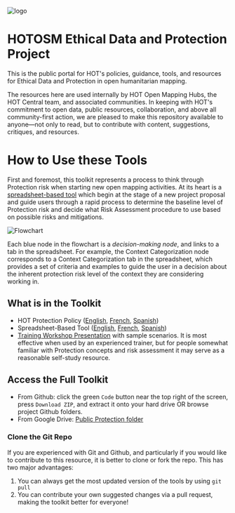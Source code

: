 ![logo](images/hot_logo.png)
# HOTOSM Ethical Data and Protection Project

This is the public portal for HOT's policies, guidance, tools, and resources for Ethical Data and Protection in open humanitarian mapping.

The resources here are used internally by HOT Open Mapping Hubs, the HOT Central team, and associated communities. In keeping with HOT's commitment to open data, public resources, collaboration, and above all community-first action, we are pleased to make this repository available to anyone&mdash;not only to read, but to contribute with content, suggestions, critiques, and resources.

# How to Use these Tools

First and foremost, this toolkit represents a process to think through Protection risk when starting new open mapping activities. At its heart is a [spreadsheet-based tool](https://docs.google.com/spreadsheets/d/1dwbY8_V2uxvNIxVcUc0DUBIlLwesY5ZfXA11He-VZrM/edit#gid=1198706362) which begin at the stage of a new project proposal and guide users through a rapid process to determine the baseline level of Protection risk and decide what Risk Assessment procedure to use based on possible risks and mitigations.

![Flowchart](images/Ethical_Data_and_Protection_Decision_Flowchart.jpg) 

Each blue node in the flowchart is a *decision-making node*, and links to a tab in the spreadsheet. For example, the Context Categorization node corresponds to a Context Categorization tab in the spreadsheet, which provides a set of criteria and examples to guide the user in a decision about the inherent protection risk level of the context they are considering working in.

## What is in the Toolkit

* HOT Protection Policy ([English](https://docs.google.com/document/d/1gevelbSeOY-i7b1-s_Y9Ew7wDdij5YbXkFlo4N4bNU4/edit?usp=drive_link), [French](https://docs.google.com/document/d/1dMwYqzaJlrEkXZXE8HAnVMibvXksCBOr0itnhFdk3Ug/edit?usp=drive_link), [Spanish](https://docs.google.com/document/d/1ilZcPcukqBqml_MidcFRZiKIUTukq6_bdgqZNr4TbLE/edit?usp=drive_link))
* Spreadsheet-Based Tool ([English](https://docs.google.com/spreadsheets/d/1dwbY8_V2uxvNIxVcUc0DUBIlLwesY5ZfXA11He-VZrM/edit?usp=drive_link), [French](https://docs.google.com/spreadsheets/d/1EL1dhnBg3IDsXSnSQUK2hkRp6qh6nYUe5fAErXsMAiQ/edit?usp=drive_link), [Spanish](https://docs.google.com/spreadsheets/d/1Ztd_XR8IE2UJ4fUizLQb2COadP7UUJTWNVn59peQ-oc/edit?usp=drive_link))
* [Training Workshop Presentation](https://docs.google.com/presentation/d/17ZbYpbS7v3yz-9vWlLqDUh-WZrCETR3RxgJE0EQMUIw/edit?usp=sharing) with sample scenarios. It is most effective when used by an experienced trainer, but for people somewhat familiar with Protection concepts and risk assessment it may serve as a reasonable self-study resource.

## Access the Full Toolkit

* From Github: click the green ```Code``` button near the top right of the screen, press ```Download ZIP```, and extract it onto your hard drive OR browse project Github folders. 
* From Google Drive: [Public Protection folder](https://drive.google.com/drive/folders/1zNkAgNs-tcIGqtGGQs5tklhN-DQBRqm8?usp=drive_link)

### Clone the Git Repo

If you are experienced with Git and Github, and particularly if you would like to contribute to this resource, it is better to clone or fork the repo. This has two major advantages:
1. You can always get the most updated version of the tools by using ```git pull```
2. You can contribute your own suggested changes via a pull request, making the toolkit better for everyone!
